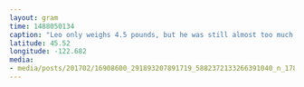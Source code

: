 ```yaml
---
layout: gram
time: 1488050134
caption: "Leo only weighs 4.5 pounds, but he was still almost too much for me to handle. Ugh. #dreamsdocometrue"
latitude: 45.52
longitude: -122.682
media:
- media/posts/201702/16908600_291893207891719_5882372133266391040_n_17850888427151255.jpg
---
```

